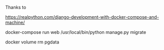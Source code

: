 Thanks to

https://realpython.com/django-development-with-docker-compose-and-machine/

docker-compose run web /usr/local/bin/python manage.py migrate

docker volume rm pgdata